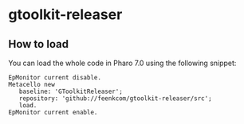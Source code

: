# gtoolkit-releaser

## How to load

You can load the whole code in Pharo 7.0 using the following snippet:
```
EpMonitor current disable.
Metacello new
   baseline: 'GToolkitReleaser';
   repository: 'github://feenkcom/gtoolkit-releaser/src';
   load.
EpMonitor current enable.
```

